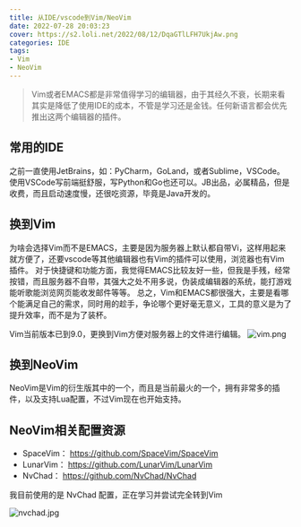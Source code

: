 ```yaml
---
title: 从IDE/vscode到Vim/NeoVim
date: 2022-07-28 20:03:23
cover: https://s2.loli.net/2022/08/12/DqaGTlLFH7UkjAw.png
categories: IDE
tags:
- Vim
- NeoVim
---
```


> Vim或者EMACS都是非常值得学习的编辑器，由于其经久不衰，长期来看其实是降低了使用IDE的成本，不管是学习还是金钱。任何新语言都会优先推出这两个编辑器的插件。

<!--more-->

## 常用的IDE

之前一直使用JetBrains，如：PyCharm，GoLand，或者Sublime，VSCode。
使用VSCode写前端挺舒服，写Python和Go也还可以。JB出品，必属精品，但是收费，而且启动速度慢，还很吃资源，毕竟是Java开发的。

## 换到Vim

为啥会选择Vim而不是EMACS，主要是因为服务器上默认都自带Vi，这样用起来就方便了，还要vscode等其他编辑器也有Vim的插件可以使用，浏览器也有Vim插件。
对于快捷键和功能方面，我觉得EMACS比较友好一些，但我是手残，经常按错，而且服务器不自带，其强大之处不用多说，伪装成编辑器的系统，能打游戏能听歌能浏览网页能收发邮件等等。
总之，Vim和EMACS都很强大，主要是看哪个能满足自己的需求，同时用的趁手，争论哪个更好毫无意义，工具的意义是为了提升效率，而不是为了装杯。

Vim当前版本已到9.0，更换到Vim方便对服务器上的文件进行编辑。
![vim.png](https://s2.loli.net/2022/08/12/BSLsMYdhI2Ej95f.gif)

## 换到NeoVim

NeoVim是Vim的衍生版其中的一个，而且是当前最火的一个，拥有非常多的插件，以及支持Lua配置，不过Vim现在也开始支持。

## NeoVim相关配置资源

- SpaceVim： https://github.com/SpaceVim/SpaceVim
- LunarVim： https://github.com/LunarVim/LunarVim
- NvChad： https://github.com/NvChad/NvChad

我目前使用的是 NvChad 配置，正在学习并尝试完全转到Vim

![nvchad.jpg](https://s2.loli.net/2022/08/12/DqaGTlLFH7UkjAw.png)

